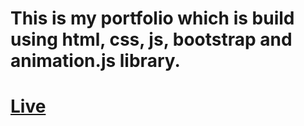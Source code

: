 # This is my portfolio which is build using html, css, js, bootstrap and animation.js library.

# [Live](https://iamsunil25.github.io/portfolio/)

<!-- # I build this to enhance my web development skills. -->

<!-- # if you want to contribute then do the following steps

    1 fork this repo
    2 do your things for improving this portfolio
    3 make pull request
    4 I will accept your pull request if the pull request not contains unnecessary code  -->

<!--    #learnTogether #loveJS #comfortableWithOnlyJS  -->
